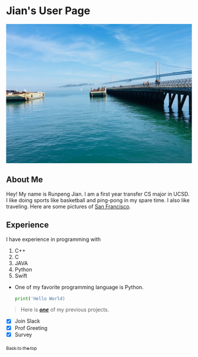 # Jian's User Page
![Fisherman's Whalf](pictures/fisherman-whalf.JPG)
## About Me
Hey! My name is Runpeng Jian. I am a first year transfer CS major in UCSD. I like doing sports like basketball and ping-pong in my spare time. I also like traveling. Here are some pictures of [San Francisco](sanfrancisco.md).

## Experience 
I have experience in programming with 
1. C++
2. C
3. JAVA
4. Python
5. Swift

- One of my favorite programming language is Python. 
    ```python
    print('Hello World)
    ```
>Here is [***one***](https://github.com/johncmanuel/Xplora) of my previous projects.

- [x] Join Slack
- [x] Prof Greeting
- [x] Survey

[<sub>Back to the top </sub>](https://runpengj.github.io/ucsd-cse110/#about-me)